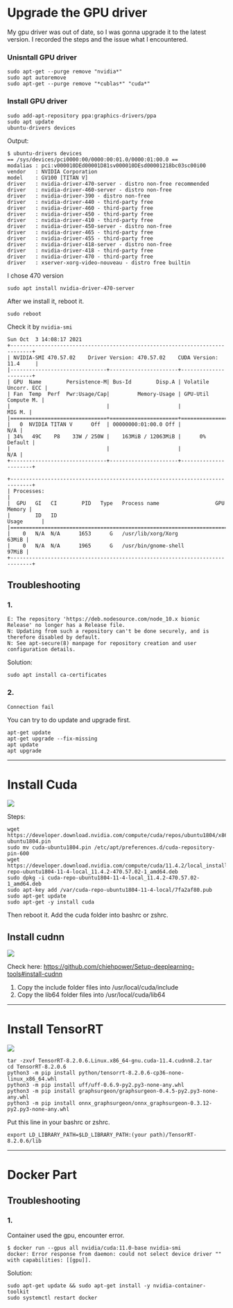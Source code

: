 # Upgrade the GPU driver 

My gpu driver was out of date, so I was gonna upgrade it to the latest version.
I recorded the steps and the issue what I encountered.

### Unisntall GPU driver
```
sudo apt-get --purge remove "nvidia*"
sudo apt autoremove
sudo apt-get --purge remove "*cublas*" "cuda*"
```

### Install GPU driver

```
sudo add-apt-repository ppa:graphics-drivers/ppa
sudo apt update
ubuntu-drivers devices
```

Output:
```
$ ubuntu-drivers devices
== /sys/devices/pci0000:00/0000:00:01.0/0000:01:00.0 ==
modalias : pci:v000010DEd00001D81sv000010DEsd00001218bc03sc00i00
vendor   : NVIDIA Corporation
model    : GV100 [TITAN V]
driver   : nvidia-driver-470-server - distro non-free recommended
driver   : nvidia-driver-460-server - distro non-free
driver   : nvidia-driver-390 - distro non-free
driver   : nvidia-driver-440 - third-party free
driver   : nvidia-driver-460 - third-party free
driver   : nvidia-driver-450 - third-party free
driver   : nvidia-driver-410 - third-party free
driver   : nvidia-driver-450-server - distro non-free
driver   : nvidia-driver-465 - third-party free
driver   : nvidia-driver-455 - third-party free
driver   : nvidia-driver-418-server - distro non-free
driver   : nvidia-driver-418 - third-party free
driver   : nvidia-driver-470 - third-party free
driver   : xserver-xorg-video-nouveau - distro free builtin
```

I chose 470 version
```
sudo apt install nvidia-driver-470-server
```
After we install it, reboot it.

```
sudo reboot
```

Check it by `nvidia-smi`

```
Sun Oct  3 14:08:17 2021
+-----------------------------------------------------------------------------+
| NVIDIA-SMI 470.57.02    Driver Version: 470.57.02    CUDA Version: 11.4     |
|-------------------------------+----------------------+----------------------+
| GPU  Name        Persistence-M| Bus-Id        Disp.A | Volatile Uncorr. ECC |
| Fan  Temp  Perf  Pwr:Usage/Cap|         Memory-Usage | GPU-Util  Compute M. |
|                               |                      |               MIG M. |
|===============================+======================+======================|
|   0  NVIDIA TITAN V      Off  | 00000000:01:00.0 Off |                  N/A |
| 34%   49C    P8    33W / 250W |    163MiB / 12063MiB |      0%      Default |
|                               |                      |                  N/A |
+-------------------------------+----------------------+----------------------+

+-----------------------------------------------------------------------------+
| Processes:                                                                  |
|  GPU   GI   CI        PID   Type   Process name                  GPU Memory |
|        ID   ID                                                   Usage      |
|=============================================================================|
|    0   N/A  N/A      1653      G   /usr/lib/xorg/Xorg                 63MiB |
|    0   N/A  N/A      1965      G   /usr/bin/gnome-shell               97MiB |
+-----------------------------------------------------------------------------+
```

## Troubleshooting

### 1.

```
E: The repository 'https://deb.nodesource.com/node_10.x bionic Release' no longer has a Release file.
N: Updating from such a repository can't be done securely, and is therefore disabled by default.
N: See apt-secure(8) manpage for repository creation and user configuration details.
```


Solution:

```
sudo apt install ca-certificates
```

### 2.

```
Connection fail
```

You can try to do update and upgrade first.

```
apt-get update
apt-get upgrade --fix-missing
apt update
apt upgrade
```

---
# Install Cuda
![](https://i.imgur.com/UIdx6Rq.png)

Steps:
```
wget https://developer.download.nvidia.com/compute/cuda/repos/ubuntu1804/x86_64/cuda-ubuntu1804.pin
sudo mv cuda-ubuntu1804.pin /etc/apt/preferences.d/cuda-repository-pin-600
wget https://developer.download.nvidia.com/compute/cuda/11.4.2/local_installers/cuda-repo-ubuntu1804-11-4-local_11.4.2-470.57.02-1_amd64.deb
sudo dpkg -i cuda-repo-ubuntu1804-11-4-local_11.4.2-470.57.02-1_amd64.deb
sudo apt-key add /var/cuda-repo-ubuntu1804-11-4-local/7fa2af80.pub
sudo apt-get update
sudo apt-get -y install cuda
```

Then reboot it. 
Add the cuda folder into bashrc or zshrc.

## Install cudnn

![](https://i.imgur.com/8ob6vaT.png)

Check here: https://github.com/chiehpower/Setup-deeplearning-tools#install-cudnn

1. Copy the include folder files into /usr/local/cuda/include
2. Copy the lib64 folder files into /usr/local/cuda/lib64


---
# Install TensorRT

![](https://i.imgur.com/xUQlQPB.png)

```
tar -zxvf TensorRT-8.2.0.6.Linux.x86_64-gnu.cuda-11.4.cudnn8.2.tar
cd TensorRT-8.2.0.6
python3 -m pip install python/tensorrt-8.2.0.6-cp36-none-linux_x86_64.whl
python3 -m pip install uff/uff-0.6.9-py2.py3-none-any.whl
python3 -m pip install graphsurgeon/graphsurgeon-0.4.5-py2.py3-none-any.whl
python3 -m pip install onnx_graphsurgeon/onnx_graphsurgeon-0.3.12-py2.py3-none-any.whl
```

Put this line in your bashrc or zshrc.
```
export LD_LIBRARY_PATH=$LD_LIBRARY_PATH:(your path)/TensorRT-8.2.0.6/lib
```


---
# Docker Part

## Troubleshooting

### 1.

Container used the gpu, encounter error.
```
$ docker run --gpus all nvidia/cuda:11.0-base nvidia-smi                 
docker: Error response from daemon: could not select device driver "" with capabilities: [[gpu]].
```

Solution:
```
sudo apt-get update && sudo apt-get install -y nvidia-container-toolkit
sudo systemctl restart docker
```
